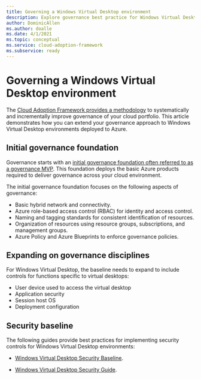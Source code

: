 ```yaml
---
title: Governing a Windows Virtual Desktop environment
description: Explore governance best practice for Windows Virtual Desktop
author: DominicAllen
ms.author: doalle
ms.date: 4/1/2021
ms.topic: conceptual
ms.service: cloud-adoption-framework
ms.subservice: ready
---
```


# Governing a Windows Virtual Desktop environment

The [Cloud Adoption Framework provides a methodology](../../govern/index.md) to systematically and incrementally improve governance of your cloud portfolio. This article demonstrates how you can extend your governance approach to Windows Virtual Desktop environments deployed to Azure.

## Initial governance foundation

Governance starts with an [initial governance foundation often referred to as a governance MVP](../../govern/initial-foundation.md). This foundation deploys the basic Azure products required to deliver governance across your cloud environment.

The initial governance foundation focuses on the following aspects of governance:

- Basic hybrid network and connectivity.
- Azure role-based access control (RBAC) for identity and access control.
- Naming and tagging standards for consistent identification of resources.
- Organization of resources using resource groups, subscriptions, and management groups.
- Azure Policy and Azure Blueprints to enforce governance policies.

## Expanding on governance disciplines

For Windows Virtual Desktop, the baseline needs to expand to include controls for functions specific to virtual desktops:

- User device used to access the virtual desktop
- Application security
- Session host OS
- Deployment configuration

## Security baseline

The following guides provide best practices for implementing security controls for Windows Virtual Desktop environments:

- [Windows Virtual Desktop Security Baseline](/security/benchmark/azure/baselines/windows-virtual-desktop-security-baseline).

- [Windows Virtual Desktop Security Guide](/virtual-desktop/security-guide).
